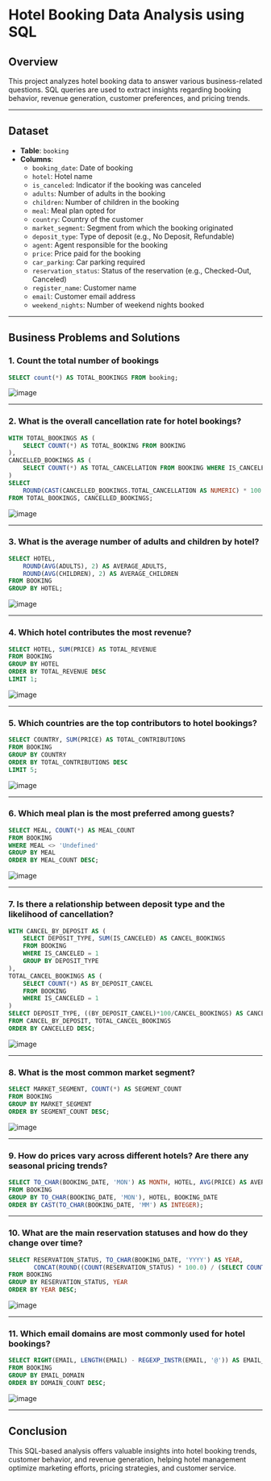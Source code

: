 
# Hotel Booking Data Analysis using SQL

## Overview
This project analyzes hotel booking data to answer various business-related questions. SQL queries are used to extract insights regarding booking behavior, revenue generation, customer preferences, and pricing trends.

---

## Dataset
- **Table**: `booking`
- **Columns**:
  - `booking_date`: Date of booking
  - `hotel`: Hotel name
  - `is_canceled`: Indicator if the booking was canceled
  - `adults`: Number of adults in the booking
  - `children`: Number of children in the booking
  - `meal`: Meal plan opted for
  - `country`: Country of the customer
  - `market_segment`: Segment from which the booking originated
  - `deposit_type`: Type of deposit (e.g., No Deposit, Refundable)
  - `agent`: Agent responsible for the booking
  - `price`: Price paid for the booking
  - `car_parking`: Car parking required
  - `reservation_status`: Status of the reservation (e.g., Checked-Out, Canceled)
  - `register_name`: Customer name
  - `email`: Customer email address
  - `weekend_nights`: Number of weekend nights booked

---

## Business Problems and Solutions

### 1. Count the total number of bookings
```sql
SELECT count(*) AS TOTAL_BOOKINGS FROM booking;
```
![image](https://github.com/user-attachments/assets/8edb0330-c3b5-4c83-af48-751f0c9d2f5a)

---

### 2. What is the overall cancellation rate for hotel bookings?
```sql
WITH TOTAL_BOOKINGS AS (
    SELECT COUNT(*) AS TOTAL_BOOKING FROM BOOKING
),
CANCELLED_BOOKINGS AS (
    SELECT COUNT(*) AS TOTAL_CANCELLATION FROM BOOKING WHERE IS_CANCELED = 1
)
SELECT 
    ROUND(CAST(CANCELLED_BOOKINGS.TOTAL_CANCELLATION AS NUMERIC) * 100 / CAST(TOTAL_BOOKINGS.TOTAL_BOOKING AS NUMERIC), 2) AS CANCELLATION_RATE
FROM TOTAL_BOOKINGS, CANCELLED_BOOKINGS;
```
![image](https://github.com/user-attachments/assets/edf8aef5-7c8c-4f4f-8760-0f26f6b9e5e7)

---

### 3. What is the average number of adults and children by hotel?
```sql
SELECT HOTEL,
    ROUND(AVG(ADULTS), 2) AS AVERAGE_ADULTS,
    ROUND(AVG(CHILDREN), 2) AS AVERAGE_CHILDREN
FROM BOOKING
GROUP BY HOTEL;
```
![image](https://github.com/user-attachments/assets/fa4de1de-fa62-49c7-af2b-6ae2a214cb90)

---

### 4. Which hotel contributes the most revenue?
```sql
SELECT HOTEL, SUM(PRICE) AS TOTAL_REVENUE 
FROM BOOKING
GROUP BY HOTEL
ORDER BY TOTAL_REVENUE DESC 
LIMIT 1;
```
![image](https://github.com/user-attachments/assets/d34c6479-05e5-456d-8778-976aa6756f02)

---

### 5. Which countries are the top contributors to hotel bookings?
```sql
SELECT COUNTRY, SUM(PRICE) AS TOTAL_CONTRIBUTIONS 
FROM BOOKING
GROUP BY COUNTRY
ORDER BY TOTAL_CONTRIBUTIONS DESC 
LIMIT 5;
```
![image](https://github.com/user-attachments/assets/e6b23a40-9186-4fb4-b84b-124987d00120)

---

### 6. Which meal plan is the most preferred among guests?
```sql
SELECT MEAL, COUNT(*) AS MEAL_COUNT
FROM BOOKING
WHERE MEAL <> 'Undefined'
GROUP BY MEAL
ORDER BY MEAL_COUNT DESC;
```
![image](https://github.com/user-attachments/assets/a86013e3-3dca-4fbb-a021-0965c6763a6e)

---

### 7. Is there a relationship between deposit type and the likelihood of cancellation?
```sql
WITH CANCEL_BY_DEPOSIT AS (
    SELECT DEPOSIT_TYPE, SUM(IS_CANCELED) AS CANCEL_BOOKINGS
    FROM BOOKING
    WHERE IS_CANCELED = 1
    GROUP BY DEPOSIT_TYPE
),
TOTAL_CANCEL_BOOKINGS AS (
    SELECT COUNT(*) AS BY_DEPOSIT_CANCEL
    FROM BOOKING
    WHERE IS_CANCELED = 1
)
SELECT DEPOSIT_TYPE, ((BY_DEPOSIT_CANCEL)*100/CANCEL_BOOKINGS) AS CANCELLED
FROM CANCEL_BY_DEPOSIT, TOTAL_CANCEL_BOOKINGS
ORDER BY CANCELLED DESC;
```
![image](https://github.com/user-attachments/assets/e0cf9872-227e-43c7-b091-e73db9c9ba90)

---

### 8. What is the most common market segment?
```sql
SELECT MARKET_SEGMENT, COUNT(*) AS SEGMENT_COUNT
FROM BOOKING
GROUP BY MARKET_SEGMENT
ORDER BY SEGMENT_COUNT DESC;
```
![image](https://github.com/user-attachments/assets/12887e0c-5b29-43dd-87e3-83557dc3c5ac)

---

### 9. How do prices vary across different hotels? Are there any seasonal pricing trends?
```sql
SELECT TO_CHAR(BOOKING_DATE, 'MON') AS MONTH, HOTEL, AVG(PRICE) AS AVERAGE_PRICE
FROM BOOKING
GROUP BY TO_CHAR(BOOKING_DATE, 'MON'), HOTEL, BOOKING_DATE
ORDER BY CAST(TO_CHAR(BOOKING_DATE, 'MM') AS INTEGER);
```

---

### 10. What are the main reservation statuses and how do they change over time?
```sql
SELECT RESERVATION_STATUS, TO_CHAR(BOOKING_DATE, 'YYYY') AS YEAR, 
       CONCAT(ROUND((COUNT(RESERVATION_STATUS) * 100.0) / (SELECT COUNT(*) FROM BOOKING), 2), '%') AS RESERVATION_STATUS_COUNT
FROM BOOKING
GROUP BY RESERVATION_STATUS, YEAR
ORDER BY YEAR DESC;
```
![image](https://github.com/user-attachments/assets/6f7e5639-f9e2-4d1d-be19-6a70dd183ec3)

---

### 11. Which email domains are most commonly used for hotel bookings?
```sql
SELECT RIGHT(EMAIL, LENGTH(EMAIL) - REGEXP_INSTR(EMAIL, '@')) AS EMAIL_DOMAIN, COUNT(*) AS DOMAIN_COUNT
FROM BOOKING
GROUP BY EMAIL_DOMAIN
ORDER BY DOMAIN_COUNT DESC;
```
![image](https://github.com/user-attachments/assets/bb800512-c0d6-4080-a921-8403301b68f4)

---

## Conclusion
This SQL-based analysis offers valuable insights into hotel booking trends, customer behavior, and revenue generation, helping hotel management optimize marketing efforts, pricing strategies, and customer service.
 
